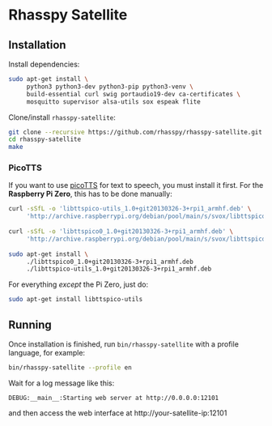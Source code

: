 # Rhasspy Satellite

## Installation

Install dependencies:

```bash
sudo apt-get install \
     python3 python3-dev python3-pip python3-venv \
     build-essential curl swig portaudio19-dev ca-certificates \
     mosquitto supervisor alsa-utils sox espeak flite
```

Clone/install `rhasspy-satellite`:

```bash
git clone --recursive https://github.com/rhasspy/rhasspy-satellite.git
cd rhasspy-satellite
make
```

### PicoTTS

If you want to use [picoTTS](https://en.wikipedia.org/wiki/SVOX) for text to speech, you must install it first. For the **Raspberry Pi Zero**, this has to be done manually:

```bash
curl -sSfL -o 'libttspico-utils_1.0+git20130326-3+rpi1_armhf.deb' \
     'http://archive.raspberrypi.org/debian/pool/main/s/svox/libttspico-utils_1.0+git20130326-3+rpi1_armhf.deb'
     
curl -sSfL -o 'libttspico0_1.0+git20130326-3+rpi1_armhf.deb' \
     'http://archive.raspberrypi.org/debian/pool/main/s/svox/libttspico0_1.0+git20130326-3+rpi1_armhf.deb'
     
sudo apt-get install \
     ./libttspico0_1.0+git20130326-3+rpi1_armhf.deb 
     ./libttspico-utils_1.0+git20130326-3+rpi1_armhf.deb
```

For everything *except* the Pi Zero, just do:

```bash
sudo apt-get install libttspico-utils
```

## Running

Once installation is finished, run `bin/rhasspy-satellite` with a profile language, for example:

```bash
bin/rhasspy-satellite --profile en
```

Wait for a log message like this:

```
DEBUG:__main__:Starting web server at http://0.0.0.0:12101
```

and then access the web interface at http://your-satellite-ip:12101

